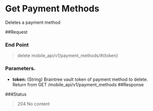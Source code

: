 # Get Payment Methods
Deletes a payment method

##Request
### End Point
  > delete mobile_api/v1/payment_methods/#{token}

### Parameters.

 - **token:** (String) Braintree vault token of payment method to delete. Return from GET /mobile_api/v1/payment_methods
##Response

###Status
  > 204 No content





